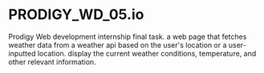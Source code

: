 # PRODIGY_WD_05.io
Prodigy Web development internship final task.
a web page that fetches weather data from a weather api based on the user's location or a user-inputted location. display the current weather conditions, temperature, and other relevant information.
